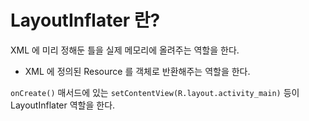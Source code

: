 # LayoutInflater 란?

XML 에 미리 정해둔 틀을 실제 메모리에 올려주는 역할을 한다.

- XML 에 정의된 Resource 를 객체로 반환해주는 역할을 한다.    
  
```onCreate()``` 매서드에 있는 ```setContentView(R.layout.activity_main)``` 등이 LayoutInflater 역할을 한다.


